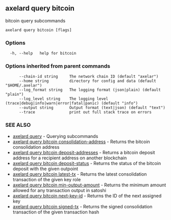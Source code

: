 ## axelard query bitcoin

bitcoin query subcommands

```
axelard query bitcoin [flags]
```

### Options

```
  -h, --help   help for bitcoin
```

### Options inherited from parent commands

```
      --chain-id string     The network chain ID (default "axelar")
      --home string         directory for config and data (default "$HOME/.axelar")
      --log_format string   The logging format (json|plain) (default "plain")
      --log_level string    The logging level (trace|debug|info|warn|error|fatal|panic) (default "info")
      --output string       Output format (text|json) (default "text")
      --trace               print out full stack trace on errors
```

### SEE ALSO

- [axelard query](axelard_query.md)	 - Querying subcommands
- [axelard query bitcoin consolidation-address](axelard_query_bitcoin_consolidation-address.md)	 - Returns the bitcoin consolidation address
- [axelard query bitcoin deposit-addresses](axelard_query_bitcoin_deposit-addresses.md)	 - Returns a bitcoin deposit address for a recipient address on another blockchain
- [axelard query bitcoin deposit-status](axelard_query_bitcoin_deposit-status.md)	 - Returns the status of the bitcoin deposit with the given outpoint
- [axelard query bitcoin latest-tx](axelard_query_bitcoin_latest-tx.md)	 - Returns the latest consolidation transaction of the given key role
- [axelard query bitcoin min-output-amount](axelard_query_bitcoin_min-output-amount.md)	 - Returns the minimum amount allowed for any transaction output in satoshi
- [axelard query bitcoin next-key-id](axelard_query_bitcoin_next-key-id.md)	 - Returns the ID of the next assigned key
- [axelard query bitcoin signed-tx](axelard_query_bitcoin_signed-tx.md)	 - Returns the signed consolidation transaction of the given transaction hash
